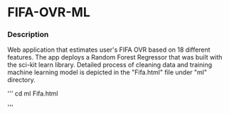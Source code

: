 # FIFA-OVR-ML 

### Description
Web application that estimates user's FIFA OVR based on 18 different features.
The app deploys a Random Forest Regressor that was built with the sci-kit learn library.
Detailed process of cleaning data and training machine learning model is depicted in the "Fifa.html" file
under "ml" directory.

'''
cd ml
Fifa.html

'''


